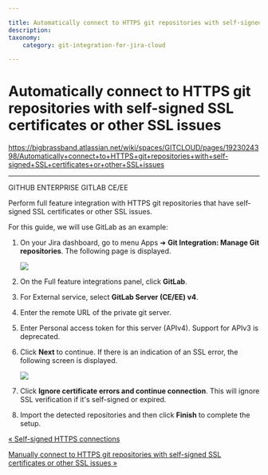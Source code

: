 ```yaml
---

title: Automatically connect to HTTPS git repositories with self-signed SSL certificates or other SSL issues
description:
taxonomy:
    category: git-integration-for-jira-cloud

---
```


# Automatically connect to HTTPS git repositories with self-signed SSL certificates or other SSL issues

<https://bigbrassband.atlassian.net/wiki/spaces/GITCLOUD/pages/1923024398/Automatically+connect+to+HTTPS+git+repositories+with+self-signed+SSL+certificates+or+other+SSL+issues>

* * *

GITHUB ENTERPRISE GITLAB CE/EE

Perform full feature integration with HTTPS git repositories that have self-signed SSL certificates or other SSL issues.

For this guide, we will use GitLab as an example:

1.  On your Jira dashboard, go to menu Apps ➜ **Git Integration: Manage Git repositories**. The following page is displayed.
    
    ![](https://bigbrassband.atlassian.net/wiki/download/attachments/1923024398/gitcloud-gitmgr-gitlab-sel-sslverify(c).png?version=1&modificationDate=1631095982506&cacheVersion=1&api=v2)
2.  On the Full feature integrations panel, click **GitLab**.
    
3.  For External service, select **GitLab Server (CE/EE) v4**.
    
4.  Enter the remote URL of the private git server.
    
5.  Enter Personal access token for this server (APIv4). Support for APIv3 is deprecated.
    
6.  Click **Next** to continue. If there is an indication of an SSL error, the following screen is displayed.
    
    ![](https://bigbrassband.atlassian.net/wiki/download/thumbnails/1923024398/gitserver-gitlab-server-bad-ssl-example(c).png?version=1&modificationDate=1630063605235&cacheVersion=1&api=v2&width=646&height=428)
7.  Click **Ignore certificate errors and continue connection**. This will ignore SSL verification if it's self-signed or expired.
    
8.  Import the detected repositories and then click **Finish** to complete the setup.
    

[« Self-signed HTTPS connections](/wiki/spaces/GITCLOUD/pages/1923024386/Self-signed+HTTPS+integration)

[Manually connect to HTTPS git repositories with self-signed SSL certificates or other SSL issues »](/wiki/spaces/GITCLOUD/pages/1923024437/Manually+connect+to+HTTPS+git+repositories+with+self-signed+SSL+certificates+or+other+SSL+issues)

